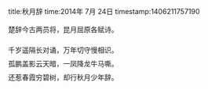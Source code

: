 title:秋月辞
time:2014年 7月 24日
timestamp:1406211757190

<p style="line-height: 28px;"   ><span style="line-height: 28px;"   >楚辞今古两员将，昆月屈原各赋诗。</span></p><p style="line-height: 28px;"   >千岁遥隔长对诵，万年切守慢相识。<br style="line-height: 28px;"   >孤鹏盖影云天暗，一凤降龙牛马嘶。<br style="line-height: 28px;"   >还惹春霞穷碧树，却行秋月少年辞。</p><wbr>